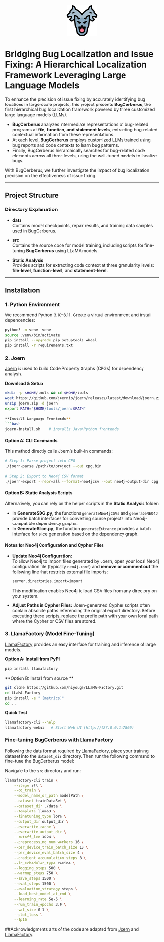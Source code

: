 <p align="center">
    <img src="./fig/cerberus.png" alt="BugCerberus Logo" width="100">
</p>

# Bridging Bug Localization and Issue Fixing: A Hierarchical Localization Framework Leveraging Large Language Models

To enhance the precision of issue fixing by accurately identifying bug locations in large-scale projects, this project presents **BugCerberus**, the first hierarchical bug localization framework powered by three customized large language models (LLMs). 

- **BugCerberus** analyzes intermediate representations of bug-related programs at **file, function, and statement levels**, extracting bug-related contextual information from these representations.
- At each level, **BugCerberus** employs customized LLMs trained using bug reports and code contexts to learn bug patterns.
- Finally, BugCerberus hierarchically searches for bug-related code elements across all three levels, using the well-tuned models to localize bugs.

With BugCerberus, we further investigate the impact of bug localization precision on the effectiveness of issue fixing.

---

## Project Structure


### Directory Explanation

- **data**  
    Contains model checkpoints, repair results, and training data samples used in BugCerberus.


- **src**  
    Contains the source code for model training, including scripts for fine-tuning 
**BugCerberus** using LLaMA models.

- **Static Analysis**  
    Provides scripts for extracting code context at three granularity levels: **file-level**, **function-level**, and **statement-level**.

---

## Installation

### 1. Python Environment
We recommend Python 3.10–3.11. Create a virtual environment and install dependencies:

```bash
python3 -m venv .venv
source .venv/bin/activate  
pip install --upgrade pip setuptools wheel
pip install -r requirements.txt
```
### 2. Joern 

[Joern](https://github.com/joernio/joern) is used to build Code Property Graphs (CPGs) for dependency analysis.

**Download & Setup**
```bash
mkdir -p $HOME/tools && cd $HOME/tools
wget https://github.com/joernio/joern/releases/latest/download/joern.zip
unzip joern.zip -d joern
export PATH="$HOME/tools/joern:$PATH"

**Install Language Frontends**
```bash
joern-install.sh    # installs Java/Python frontends
```
#### Option A: CLI Commands
This method directly calls Joern’s built-in commands:

```bash
# Step 1: Parse project into CPG
./joern-parse /path/to/project --out cpg.bin

# Step 2: Export to Neo4j CSV format
./joern-export --repr=all --format=neo4jcsv --out neo4j-output-dir cpg.bin
```
#### Option B: Static Analysis Scripts
Alternatively, you can rely on the helper scripts in the **Static Analysis** folder:

- In **GenerateSDG.py**, the functions `generateNeo4jCSVs` and `generateNEO4J` provide batch interfaces for converting source projects into Neo4j-compatible dependency graphs.  
- In **GenerateSlice.py**, the function `generateEntrance` provides a batch interface for slice generation based on the dependency graph.

#### **Notes for Neo4j Configuration and Cypher Files**

- **Update Neo4j Configuration:**  
  To allow Neo4j to import files generated by Joern, open your local Neo4j configuration file (typically `neo4j.conf`) and **remove or comment out** the following line that restricts external file imports:
  ```bash
  server.directories.import=import
   ```
  This modification enables Neo4j to load CSV files from any directory on your system.

- **Adjust Paths in Cypher Files:**
Joern-generated Cypher scripts often contain absolute paths referencing the original export directory. Before executing these scripts, replace the prefix path with your own local path where the Cypher or CSV files are stored.


### 3. LlamaFactory (Model Fine-Tuning)

[LlamaFactory](https://github.com/hiyouga/LLaMA-Factory) provides an easy interface for training and inference of large models.

**Option A: Install from PyPI**
```bash
pip install llamafactory
```
**Option B: Install from source **
```bash
git clone https://github.com/hiyouga/LLaMA-Factory.git
cd LLaMA-Factory
pip install -e ".[metrics]"
cd ..
```
**Quick Test**
```bash
llamafactory-cli --help
llamafactory webui   # Start Web UI (http://127.0.0.1:7860)
```

### Fine-tuning BugCerberus with LlamaFactory

Following the data format required by [LlamaFactory](https://github.com/hiyouga/LLaMA-Factory), place your training dataset into the `dataset_dir` directory. Then run the following command to fine-tune the BugCerberus model:

Navigate to the `src` directory and run:

```bash
llamafactory-cli train \
    --stage sft \
    --do_train \
    --model_name_or_path modelPath \
    --dataset trainDataSet \
    --dataset_dir ./data \
    --template llama3 \
    --finetuning_type lora \
    --output_dir output_dir \
    --overwrite_cache \
    --overwrite_output_dir \
    --cutoff_len 1024 \
    --preprocessing_num_workers 16 \
    --per_device_train_batch_size 10 \
    --per_device_eval_batch_size 4 \
    --gradient_accumulation_steps 8 \
    --lr_scheduler_type cosine \
    --logging_steps 500 \
    --warmup_steps 750 \
    --save_steps 1500 \
    --eval_steps 1500 \
    --evaluation_strategy steps \
    --load_best_model_at_end \
    --learning_rate 5e-5 \
    --num_train_epochs 3.0 \
    --val_size 0.1 \
    --plot_loss \
    --fp16
```


##Acknowledgments
arts of the code are adapted from [Joern](https://github.com/joernio/joern) and [LlamaFactory](https://github.com/hiyouga/LLaMA-Factory).
